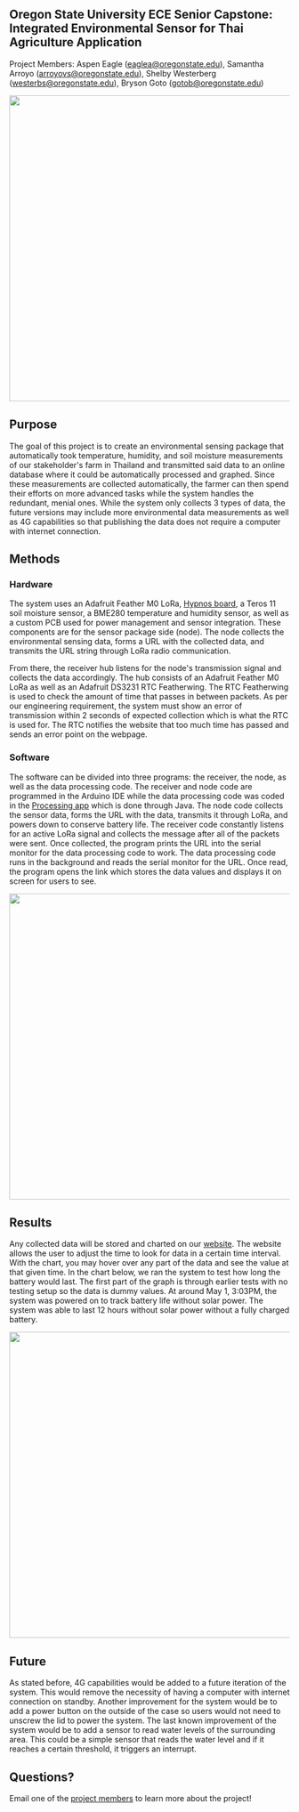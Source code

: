 
## Oregon State University ECE Senior Capstone: Integrated Environmental Sensor for Thai Agriculture Application
Project Members: Aspen Eagle (eaglea@oregonstate.edu), Samantha Arroyo (arroyovs@oregonstate.edu), Shelby Westerberg (westerbs@oregonstate.edu), Bryson Goto (gotob@oregonstate.edu)

<p align="center">
 <img  src="https://i.ibb.co/vzkn4VF/20220429-170130.jpg" width="550">   
</p>

## Purpose
The goal of this project is to create an environmental sensing package that automatically took temperature, humidity, and soil moisture measurements of our stakeholder's farm in Thailand and transmitted said data to an online database where it could be automatically processed and graphed. Since these measurements are collected automatically, the farmer can then spend their efforts on more advanced tasks while the system handles the redundant, menial ones. While the system only collects 3 types of data, the future versions may include more environmental data measurements as well as 4G capabilities so that publishing the data does not require a computer with internet connection. 

## Methods
### Hardware
The system uses an Adafruit Feather M0 LoRa, [Hypnos board](https://github.com/OPEnSLab-OSU/OPEnS-Lab-Home/wiki/Hypnos), a Teros 11 soil moisture sensor, a BME280 temperature and humidity sensor, as well as a custom PCB used for power management and sensor integration. These components are for the sensor package side (node). The node collects the environmental sensing data, forms a URL with the collected data, and transmits the URL string through LoRa radio communication. 

From there, the receiver hub listens for the node's transmission signal and collects the data accordingly. The hub consists of an Adafruit Feather M0 LoRa as well as an Adafruit DS3231 RTC Featherwing. The RTC Featherwing is used to check the amount of time that passes in between packets. As per our engineering requirement, the system must show an error of transmission within 2 seconds of expected collection which is what the RTC is used for. The RTC notifies the website that too much time has passed and sends an error point on the webpage. 

### Software
The software can be divided into three programs: the receiver, the node, as well as the data processing code. The receiver and node code are programmed in the Arduino IDE while the data processing code was coded in the [Processing app](https://processing.org/download) which is done through Java. The node code collects the sensor data, forms the URL with the data, transmits it through LoRa, and powers down to conserve battery life. The receiver code constantly listens for an active LoRa signal and collects the message after all of the packets were sent. Once collected, the program prints the URL into the serial monitor for the data processing code to work. The data processing code runs in the background and reads the serial monitor for the URL. Once read, the program opens the link which stores the data values and displays it on screen for users to see. 

<p align="center">
 <img  src="https://i.ibb.co/7GNMrQt/ece443-dataflow.png" width="550">   
</p>

## Results
Any collected data will be stored and charted on our [website](https://web.engr.oregonstate.edu/~eaglea/sensordata.php). The website allows the user to adjust the time to look for data in a certain time interval. With the chart, you may hover over any part of the data and see the value at that given time. In the chart below, we ran the system to test how long the battery would last. The first part of the graph is through earlier tests with no testing setup so the data is dummy values. At around May 1, 3:03PM, the system was powered on to track battery life without solar power. The system was able to last 12 hours without solar power without a fully charged battery. 

<p align="center">
 <img  src="https://i.ibb.co/3pCkp2z/data.png" width="550">   
</p>

## Future
As stated before, 4G capabilities would be added to a future iteration of the system. This would remove the necessity of having a computer with internet connection on standby. Another improvement for the system would be to add a power button on the outside of the case so users would not need to unscrew the lid to power the system. The last known improvement of the system would be to add a sensor to read water levels of the surrounding area. This could be a simple sensor that reads the water level and if it reaches a certain threshold, it triggers an interrupt. 

## Questions?
Email one of the [project members](https://github.com/BGoto808/ECE44X_Integrated_Sensor_22#oregon-state-university-ece-senior-capstone-integrated-environmental-sensor-for-thai-agriculture-application) to learn more about the project!
